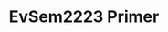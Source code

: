 ---
title: EvSem2223 Primer
redirect_to: https://drive.google.com/drive/folders/1K7vYzQxfY71i7TaTfMqM5yQaUKZcOkyU?usp=sharing
redirect_from: 
  - /EvSem2223Primer
  - /evsem2223primer
---